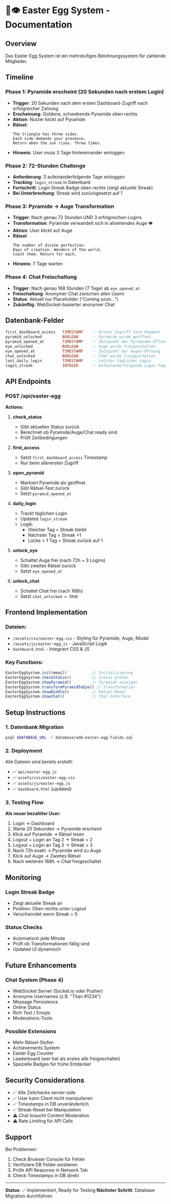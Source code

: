 # 🔺👁️ Easter Egg System - Documentation

## Overview
Das Easter Egg System ist ein mehrstufiges Belohnungssystem für zahlende Mitglieder.

## Timeline

### Phase 1: Pyramide erscheint (20 Sekunden nach erstem Login)
- **Trigger**: 20 Sekunden nach dem ersten Dashboard-Zugriff nach erfolgreicher Zahlung
- **Erscheinung**: Goldene, schwebende Pyramide oben rechts
- **Aktion**: Nutzer klickt auf Pyramide
- **Rätsel**: 
  ```
  The triangle has three sides.
  Each side demands your presence.
  Return when the sun rises. Three times.
  ```
- **Hinweis**: User muss 3 Tage hintereinander einloggen

### Phase 2: 72-Stunden Challenge
- **Anforderung**: 3 aufeinanderfolgende Tage einloggen
- **Tracking**: `login_streak` in Datenbank
- **Fortschritt**: Login Streak Badge oben rechts (zeigt aktuelle Streak)
- **Bei Unterbrechung**: Streak wird zurückgesetzt auf 1

### Phase 3: Pyramide → Auge Transformation
- **Trigger**: Nach genau 72 Stunden UND 3 erfolgreichen Logins
- **Transformation**: Pyramide verwandelt sich in allsehendes Auge 👁️
- **Aktion**: User klickt auf Auge
- **Rätsel**:
  ```
  The number of divine perfection.
  Days of creation. Wonders of the world.
  Count them. Return for each.
  ```
- **Hinweis**: 7 Tage warten

### Phase 4: Chat Freischaltung
- **Trigger**: Nach genau 168 Stunden (7 Tage) ab `eye_opened_at`
- **Freischaltung**: Anonymer Chat zwischen allen Usern
- **Status**: Aktuell nur Placeholder ("Coming soon...")
- **Zukünftig**: WebSocket-basierter anonymer Chat

## Datenbank-Felder

```sql
first_dashboard_access   TIMESTAMP    -- Erster Zugriff nach Payment
pyramid_unlocked         BOOLEAN      -- Pyramide wurde geöffnet
pyramid_opened_at        TIMESTAMP    -- Zeitpunkt der Pyramiden-Öffnung
eye_unlocked             BOOLEAN      -- Auge wurde freigeschaltet
eye_opened_at            TIMESTAMP    -- Zeitpunkt der Augen-Öffnung
chat_unlocked            BOOLEAN      -- Chat wurde freigeschaltet
last_daily_login         TIMESTAMP    -- Letzter täglicher Login
login_streak             INTEGER      -- Aufeinanderfolgende Login-Tage
```

## API Endpoints

### POST /api/easter-egg

**Actions:**

1. **check_status**
   - Gibt aktuellen Status zurück
   - Berechnet ob Pyramide/Auge/Chat ready sind
   - Prüft Zeitbedingungen

2. **first_access**
   - Setzt `first_dashboard_access` Timestamp
   - Nur beim allerersten Zugriff

3. **open_pyramid**
   - Markiert Pyramide als geöffnet
   - Gibt Rätsel-Text zurück
   - Setzt `pyramid_opened_at`

4. **daily_login**
   - Trackt täglichen Login
   - Updated `login_streak`
   - Logik: 
     - Gleicher Tag = Streak bleibt
     - Nächster Tag = Streak +1
     - Lücke > 1 Tag = Streak zurück auf 1

5. **unlock_eye**
   - Schaltet Auge frei (nach 72h + 3 Logins)
   - Gibt zweites Rätsel zurück
   - Setzt `eye_opened_at`

6. **unlock_chat**
   - Schaltet Chat frei (nach 168h)
   - Setzt `chat_unlocked = TRUE`

## Frontend Implementation

### Dateien:
- `/assets/css/easter-egg.css` - Styling für Pyramide, Auge, Modal
- `/assets/js/easter-egg.js` - JavaScript Logik
- `dashboard.html` - Integriert CSS & JS

### Key Functions:

```javascript
EasterEggSystem.init(email)           // Initialisierung
EasterEggSystem.checkStatus()         // Status prüfen
EasterEggSystem.showPyramid()         // Pyramide anzeigen
EasterEggSystem.transformPyramidToEye() // Transformation
EasterEggSystem.showRiddle()          // Rätsel-Modal
EasterEggSystem.showChat()            // Chat-Interface
```

## Setup Instructions

### 1. Datenbank Migration
```bash
psql $DATABASE_URL -f database/add-easter-egg-fields.sql
```

### 2. Deployment
Alle Dateien sind bereits erstellt:
- ✅ `api/easter-egg.js`
- ✅ `assets/css/easter-egg.css`
- ✅ `assets/js/easter-egg.js`
- ✅ `dashboard.html` (updated)

### 3. Testing Flow

**Als neuer bezahlter User:**
1. Login → Dashboard
2. Warte 20 Sekunden → Pyramide erscheint
3. Klick auf Pyramide → Rätsel lesen
4. Logout + Login an Tag 2 → Streak = 2
5. Logout + Login an Tag 3 → Streak = 3
6. Nach 72h exakt → Pyramide wird zu Auge
7. Klick auf Auge → Zweites Rätsel
8. Nach weiteren 168h → Chat freigeschaltet

## Monitoring

### Login Streak Badge
- Zeigt aktuelle Streak an
- Position: Oben rechts unter Logout
- Verschwindet wenn Streak = 0

### Status Checks
- Automatisch jede Minute
- Prüft ob Transformationen fällig sind
- Updated UI dynamisch

## Future Enhancements

### Chat System (Phase 4)
- WebSocket Server (Socket.io oder Pusher)
- Anonyme Usernames (z.B. "Titan #1234")
- Message Persistence
- Online Status
- Rich Text / Emojis
- Moderations-Tools

### Possible Extensions
- Mehr Rätsel-Stufen
- Achievements System
- Easter Egg Counter
- Leaderboard (wer hat als erstes alle freigeschaltet)
- Spezielle Badges für frühe Entdecker

## Security Considerations

- ✅ Alle Zeitchecks server-side
- ✅ User kann Client nicht manipulieren
- ✅ Timestamps in DB unveränderlich
- ✅ Streak-Reset bei Manipulation
- ⚠️ Chat braucht Content Moderation
- ⚠️ Rate Limiting für API Calls

## Support

Bei Problemen:
1. Check Browser Console für Fehler
2. Verifiziere DB Felder existieren
3. Prüfe API Response in Network Tab
4. Check Timestamps in DB direkt

---

**Status**: ✅ Implementiert, Ready for Testing
**Nächster Schritt**: Database Migration durchführen
